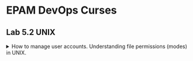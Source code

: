# EPAM DevOps Curses
## Lab 5.2 UNIX

<details><summary>How to manage user accounts. Understanding file permissions (modes) in UNIX.</summary>

<br><p>/etc/passwd and /etc/group - two main files that are used to separate privileges.
<p>They contain information about user and group names and their corresponding numeric identifiers (UID and GID. The user is a member of one or more groups. /etc/passwd contains the GID of the user's primary group, additional groups for this user are listed in /etc/group:

![](t5.2.passwd.group.png)

![](t5.2.ch.own.grp.PNG)
![](t5.2.owner.group.others.PNG)
![](t5.2.passwd+group-r.PNG)
![](t5.2.passwd.PNG)
![](t5.2.SUID+t.PNG)
![](t5.2.umask.PNG)
![](t5.2.user.add.png)
![](t5.2.user.mod.skel.modes.png)

</details>
